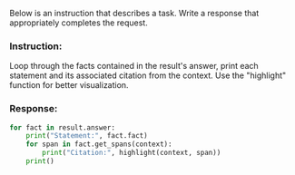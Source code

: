 Below is an instruction that describes a task. Write a response that appropriately completes the request.

### Instruction:
Loop through the facts contained in the result's answer, print each statement and its associated citation from the context. Use the "highlight" function for better visualization.

### Response:
```python
for fact in result.answer:
    print("Statement:", fact.fact)
    for span in fact.get_spans(context):
        print("Citation:", highlight(context, span))
    print()
```